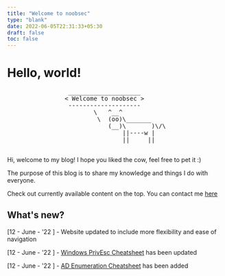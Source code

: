 ```yaml
---
title: "Welcome to noobsec"
type: "blank"
date: 2022-06-05T22:31:33+05:30
draft: false
toc: false
---
```


# Hello, world!
<pre style="display: grid; place-items: center; ">
 ____________________
< Welcome to noobsec >
 --------------------
        \   ^__^
         \  (oo)\_______
            (__)\       )\/\
                ||----w |
                ||     ||

</pre>

Hi, welcome to my blog! I hope you liked the cow, feel free to pet it :)

The purpose of this blog is to share my knowledge and things I do with everyone.

Check out currently available content on the top. You can contact me [here](/whoami)

## What's new?

[12 - June - '22 ] - Website updated to include more flexibility and ease of navigation

[12 - June - '22 ] - [Windows PrivEsc Cheatsheet](/privesc-windows) has been updated

[12 - June - '22 ] - [AD Enumeration Cheatsheet](/ad-cheatsheet) has been added